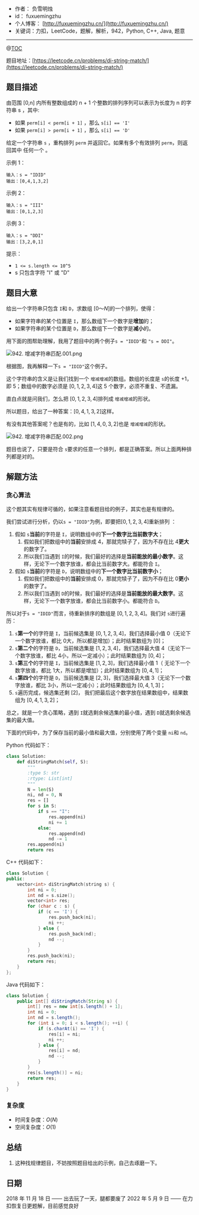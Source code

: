 - 作者： 负雪明烛
- id：	fuxuemingzhu
- 个人博客：	[http://fuxuemingzhu.cn/](http://fuxuemingzhu.cn/)
- 关键词：力扣，LeetCode，题解，解析，942，Python, C++, Java, 题意

---
@[TOC](目录)


题目地址：[https://leetcode.cn/problems/di-string-match/](https://leetcode.cn/problems/di-string-match/)


## 题目描述


由范围 [0,n] 内所有整数组成的 n + 1 个整数的排列序列可以表示为长度为 n 的字符串 s ，其中:

- 如果 `perm[i] < perm[i + 1]` ，那么 `s[i] == 'I' `
- 如果 `perm[i] > perm[i + 1]` ，那么 `s[i] == 'D' `

给定一个字符串 `s` ，重构排列 `perm` 并返回它。如果有多个有效排列 `perm`，则返回其中 任何一个 。

 

示例 1：
	
	输入：s = "IDID"
	输出：[0,4,1,3,2]

示例 2：

	输入：s = "III"
	输出：[0,1,2,3]

示例 3：

	输入：s = "DDI"
	输出：[3,2,0,1]


提示：

- `1 <= s.length <= 10^5`
- s 只包含字符 "I" 或 "D"


## 题目大意

给出一个字符串只包含 `I`和 `D`，求数组 $[0～N]$的一个排列，使得：

- 如果字符串的某个位置是 `I`，那么数组下一个数字是**增加**的；
- 如果字符串的某个位置是 `D`，那么数组下一个数字是**减小**的。

用下面的图帮助理解，我用了题目中的两个例子`s = "IDID"`和 `"s = DDI"`。

![942. 增减字符串匹配.001.png](https://picture-bed-1251805293.file.myqcloud.com/c226b03f19aba08cf619aa5ba11f1b45.png)


根据图，我再解释一下`s = "IDID"`这个例子。

这个字符串的含义是让我们找到一个 `增减增减`的数组。数组的长度是 `s`的长度 $+ 1$，即 $5$；数组中的数字必须是 $[0,1,2,3,4]$这 $5$ 个数字，必须不重复、不遗漏。

直白点就是问我们，怎么把 $[0,1,2,3,4]$排列成 `增减增减`的形状。

所以题目，给出了一种答案：$[0, 4, 1, 3, 2]$这样。

有没有其他答案呢？也是有的，比如 $[1, 4, 0, 3, 2]$也是 `增减增减`的形状。

![942. 增减字符串匹配.002.png](https://picture-bed-1251805293.file.myqcloud.com/eadf4d26799220348209af9319325fcb.png)


题目也说了，只要是符合 `s`要求的任意一个排列，都是正确答案。所以上面两种排列都是对的。

## 解题方法

### 贪心算法

这个题其实有规律可循的，如果注意看题目给的例子，其实也是有规律的。

我们尝试进行分析，仍以`s = "IDID"`为例，即要把$[0,1,2,3,4]$重新排列 ：

1. 假如 `s`**当前**的字符是 `I`，说明数组中的**下一个数字比当前数字大**；
   1. 假如我们把数组中的**当前**安排成 $4$，那就完犊子了，因为不存在比 $4$**更大**的数字了。
   1. 所以我们当遇到 `I`的时候，我们最好的选择是**当前能放的最小数字**。这样，无论下一个数字放谁，都会比当前数字大。都能符合 `I`。
2. 假如 `s`**当前**的字符是 `D`，说明数组中的**下一个数字比当前数字小**；
   1. 假如我们把数组中的**当前**安排成 $0$，那就完犊子了，因为不存在比 $0$**更小**的数字了。
   1. 所以我们当遇到 `D`的时候，我们最好的选择是**当前能放的最大数字**。这样，无论下一个数字放谁，都会比当前数字小。都能符合 `D`。

所以对于`s = "IDID"`而言，待重新排序的数组是 $[0,1,2,3,4]$。我们对 `s`进行遍历：

1.  `s`**第一个**的字符是 `I`，当前候选集是 $[0,1,2,3,4]$，我们选择最小值 $0$（无论下一个数字放谁，都比 $0$大，所以都是增加）；此时结果数组为 $[0]$；
1.  `s`**第二个**的字符是 `D`，当前候选集是 $[1,2,3,4]$，我们选择最大值 $4$（无论下一个数字放谁，都比 $4$小，所以一定减小）；此时结果数组为 $[0, 4]$；
1.  `s`**第三个**的字符是 `I`，当前候选集是 $[1,2,3]$，我们选择最小值 $1$（ 无论下一个数字放谁，都比 $1$大，所以都是增加）；此时结果数组为 $[0, 4, 1]$；
1.  `s`**第四个**的字符是 `D`，当前候选集是 $[2,3]$，我们选择最大值 $3$（无论下一个数字放谁，都比 $3$小，所以一定减小）；此时结果数组为 $[0, 4, 1, 3]$；
1.  `s`遍历完成，候选集还剩 $[2]$， 我们把最后这个数字放在结果数组中，结果数组为 $[0, 4, 1, 3, 2]$；


总之，就是一个贪心策略，遇到 `I`就选剩余候选集的最小值，遇到 `D`就选剩余候选集的最大值。

下面的代码中，为了保存当前的最小值和最大值，分别使用了两个变量 `ni`和 `nd`。

Python 代码如下：

```python
class Solution:
    def diStringMatch(self, S):
        """
        :type S: str
        :rtype: List[int]
        """
        N = len(S)
        ni, nd = 0, N
        res = []
        for s in S:
            if s == "I":
                res.append(ni)
                ni += 1
            else:
                res.append(nd)
                nd -= 1
        res.append(ni)
        return res 
```

C++ 代码如下：

```cpp
class Solution {
public:
    vector<int> diStringMatch(string s) {
        int ni = 0;
        int nd = s.size();
        vector<int> res;
        for (char c : s) {
            if (c == 'I') {
                res.push_back(ni);
                ni ++;
            } else {
                res.push_back(nd);
                nd --;
            }
        }
        res.push_back(ni);
        return res;
    }
};
```

Java 代码如下：
```java
class Solution {
    public int[] diStringMatch(String s) {
        int[] res = new int[s.length() + 1];
        int ni = 0;
        int nd = s.length();
        for (int i = 0; i < s.length(); ++i) {
            if (s.charAt(i) == 'I') {
                res[i] = ni;
                ni ++;
            } else {
                res[i] = nd;
                nd --;
            }
        }
        res[s.length()] = ni;
        return res;
    }
}
```

### 复杂度

- 时间复杂度：$O(N)$
- 空间复杂度：$O(1)$

## 总结

1. 这种找规律题目，不妨按照题目给出的示例，自己去琢磨一下。

## 日期

2018 年 11 月 18 日 —— 出去玩了一天，腿都要废了
2022 年 5 月 9 日 ——  在力扣恢复日更题解，目前感觉良好

